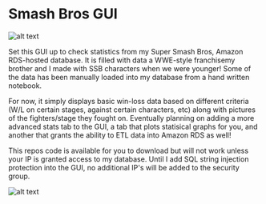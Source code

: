 # Smash Bros GUI

![alt text](https://user-images.githubusercontent.com/52896859/138405581-1d14a96c-fdec-4867-9b0e-ae5544c6ebc5.png)

Set this GUI up to check statistics from my Super Smash Bros, Amazon RDS-hosted database. It is filled with data a WWE-style franchisemy brother and I made with SSB characters when we were younger! Some of the data has been manually loaded into my database from a hand written notebook.

For now, it simply displays basic win-loss data based on different criteria (W/L on certain stages, against certain characters, etc) along with pictures of the fighters/stage they fought on. Eventually planning on adding a more advanced stats tab to the GUI, a tab that plots statisical graphs for you, and another that grants the ability to ETL data into Amazon RDS as well!

This repos code is available for you to download but will not work unless your IP is granted access to my database. Until I add SQL string injection protection into the GUI, no additional IP's will be added to the security group.

![alt text](https://i.imgur.com/praoCaG.png)
